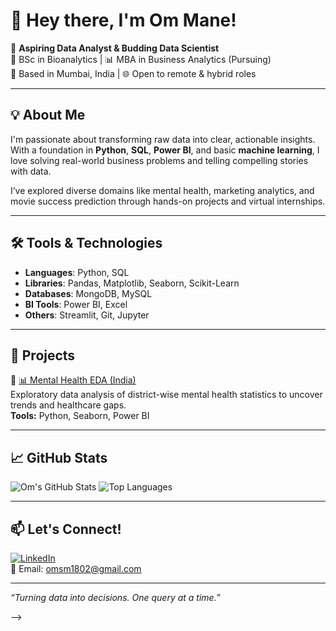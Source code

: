 # 👋 Hey there, I'm Om Mane!

🎯 **Aspiring Data Analyst & Budding Data Scientist**  
🔬 BSc in Bioanalytics | 📊 MBA in Business Analytics (Pursuing)  
📍 Based in Mumbai, India | 🌐 Open to remote & hybrid roles

---

## 💡 About Me

I'm passionate about transforming raw data into clear, actionable insights.  
With a foundation in **Python**, **SQL**, **Power BI**, and basic **machine learning**, I love solving real-world business problems and telling compelling stories with data.

I’ve explored diverse domains like mental health, marketing analytics, and movie success prediction through hands-on projects and virtual internships.

---

## 🛠️ Tools & Technologies

- **Languages**: Python, SQL  
- **Libraries**: Pandas, Matplotlib, Seaborn, Scikit-Learn
- **Databases**: MongoDB, MySQL  
- **BI Tools**: Power BI, Excel  
- **Others**: Streamlit, Git, Jupyter

---

## 🚀 Projects

🔹 [📊 Mental Health EDA (India)](https://github.com/O-M18th-eda)  
Exploratory data analysis of district-wise mental health statistics to uncover trends and healthcare gaps.  
**Tools:** Python, Seaborn, Power BI

---

## 📈 GitHub Stats

![Om's GitHub Stats](https://github-readme-stats.vercel.app/api?username=O-M18&show_icons=true&theme=default)
![Top Languages](https://github-readme-stats.vercel.app/api/top-langs/?username=O-M18&layout=compact)

---

## 📫 Let's Connect!

[![LinkedIn](https://img.shields.io/badge/LinkedIn-blue?style=flat&logo=linkedin)](www.linkedin.com/in/om-mane-921a1b283)  
📧 Email: omsm1802@gmail.com

---

_“Turning data into decisions. One query at a time.”_

-->
